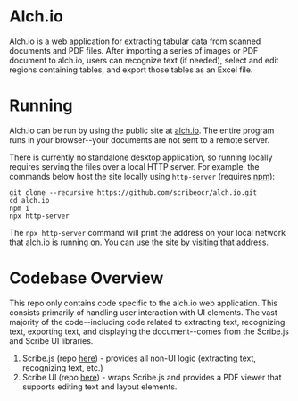 # Alch.io
Alch.io is a web application for extracting tabular data from scanned documents and PDF files.  After importing a series of images or PDF document to alch.io, users can recognize text (if needed), select and edit regions containing tables, and export those tables as an Excel file.

# Running
Alch.io can be run by using the public site at [alch.io](https://alch.io).  The entire program runs in your browser--your documents are not sent to a remote server. 

There is currently no standalone desktop application, so running locally requires serving the files over a local HTTP server.  For example, the commands below host the site locally using `http-server` (requires [npm](https://docs.npmjs.com/downloading-and-installing-node-js-and-npm)):
```
git clone --recursive https://github.com/scribeocr/alch.io.git
cd alch.io
npm i
npx http-server
```
The `npx http-server` command will print the address on your local network that alch.io is running on.  You can use the site by visiting that address.

# Codebase Overview
This repo only contains code specific to the alch.io web application.  This consists primarily of handling user interaction with UI elements.  The vast majority of the code--including code related to extracting text, recognizing text, exporting text, and displaying the document--comes from the Scribe.js and Scribe UI libraries.

1. Scribe.js (repo [here](https://github.com/scribeocr/scribe.js/tree/master)) - provides all non-UI logic (extracting text, recognizing text, etc.)
2. Scribe UI (repo [here](https://github.com/scribeocr/scribe-ui/tree/master)) - wraps Scribe.js and provides a PDF viewer that supports editing text and layout elements.